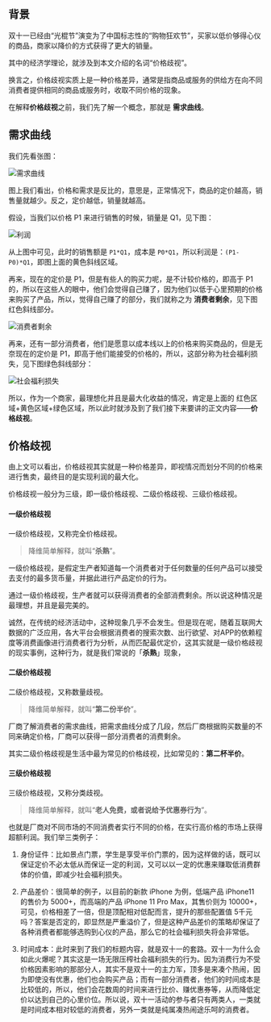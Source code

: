 
## 背景

双十一已经由“光棍节”演变为了中国标志性的“购物狂欢节”，买家以低价够得心仪的商品，商家以降价的方式获得了更大的销量。

其中的经济学理论，就涉及到本文介绍的名词“价格歧视”。

换言之，价格歧视实质上是一种价格差异，通常是指商品或服务的供给方在向不同消费者提供相同的商品或服务时，收取不同价格的现象。

在解释**价格歧视**之前，我们先了解一个概念，那就是 **需求曲线**。

## 需求曲线

我们先看张图：

![需求曲线](http://blogsource.chenkaikai.com/uploads/2020/02/price-discrimination01.png)

图上我们看出，价格和需求是反比的，意思是，正常情况下，商品的定价越高，销售量就越少。反之，定价越低，销量就越高。

假设，当我们以价格 P1 来进行销售的时候，销量是 Q1，见下图：

![利润](http://blogsource.chenkaikai.com/uploads/2020/02/price-discrimination02.png)

从上图中可见，此时的销售额是 `P1*Q1`，成本是 `P0*Q1`，所以利润是：`(P1-P0)*Q1`，即图上面的黄色斜线区域。

再来，现在的定价是 P1，但是有些人的购买力呢，是不计较价格的，即高于 P1 的，所以在这些人的眼中，他们会觉得自己赚了，因为他们以低于心里预期的价格来购买了产品，所以，觉得自己赚了的部分，我们就称之为 **消费者剩余**，见下图红色斜线部分。

![消费者剩余](http://blogsource.chenkaikai.com/uploads/2020/02/price-discrimination04.png)

再来，还有一部分消费者，他们是愿意以成本线以上的价格来购买商品的，但是无奈现在的定价是 P1，即高于他们能接受的价格的，所以，这部分称为社会福利损失，见下图绿色斜线部分：

![社会福利损失](http://blogsource.chenkaikai.com/uploads/2020/02/price-discrimination05.png)

所以，作为一个商家，最理想化并且是最大化收益的情况，肯定是上面的 红色区域+黄色区域+绿色区域，所以此时就涉及到了我们接下来要讲的正文内容——**价格歧视**。

## 价格歧视

由上文可以看出，价格歧视其实就是一种价格差异，即视情况而划分不同的价格来进行售卖，最终目的是实现利润的最大化。

价格歧视一般分为三级，即一级价格歧视、二级价格歧视、三级价格歧视。

#### 一级价格歧视

一级价格歧视，又称完全价格歧视。

> 降维简单解释，就叫“**杀熟**”。

一级价格歧视，是假定生产者知道每一个消费者对于任何数量的任何产品可以接受去支付的最多货币量，并据此进行产品定价的行为。

通过一级价格歧视，生产者就可以获得消费者的全部消费剩余。所以说这种情况是最理想，并且是最完美的。

诚然，在传统的经济活动中，这种现象几乎不会发生。但是现在呢，随着互联网大数据的广泛应用，各大平台会根据消费者的搜索次数、出行欲望、对APP的依赖程度等消费画像进行消费者行为分析，从而匹配最优定价，这其实就是一级价格歧视的现实事例，这种行为，就是我们常说的「**杀熟**」现象，


#### 二级价格歧视

二级价格歧视，又称数量歧视。

> 降维简单解释，就叫“**第二份半价**”。

厂商了解消费者的需求曲线，把需求曲线分成了几段，然后厂商根据购买数量的不同来确定价格，厂商可以获得一部分消费者的消费剩余。

其实二级价格歧视是生活中最为常见的价格歧视，比如常见的：**第二杯半价**。


#### 三级价格歧视

三级价格歧视，又称分类歧视。

> 降维简单解释，就叫“**老人免费，或者说给予优惠券行为**”。

也就是厂商对不同市场的不同消费者实行不同的价格，在实行高价格的市场上获得超额利润。我们举三类例子：

1. 身份证件：比如景点门票，学生是享受半价门票的，因为这样做的话，既可以保证定价不必太低从而保证一定的利润，又可以以一定的优惠来赚取低消费群体的价值，即减少社会福利损失。  

2. 产品差价：很简单的例子，以目前的新款 iPhone 为例，低端产品 iPhone11 的售价为 5000+，而高端的产品 iPhone 11 Pro Max，其售价则为 10000+，可见，价格相差了一倍，但是顶配相对低配而言，提升的那些配置值 5千元吗？答案是否定的，即显然是严重溢价了，但是这种产品差价的策略却保证了各种消费者都能够选购到心仪的产品，那么它的社会福利损失将会非常低。

3. 时间成本：此时来到了我们的标题内容，就是双十一的套路。双十一为什么会如此火爆呢？其实这是一场无限压榨社会福利损失的行为。因为消费行为不受价格因素影响的那部分人，其实不是双十一的主力军，顶多是来凑个热闹，因为即使没有优惠，他们也会购买产品；而有一部分消费者，他们的时间成本是比较低的，所以，他们会花数周的时间来进行比价、赚优惠券等，从而降低定价以达到自己的心里价位。所以说，双十一活动的参与者只有两类人，一类就是时间成本相对较低的消费者，另外一类就是纯属凑热闹途乐呵的消费者。
